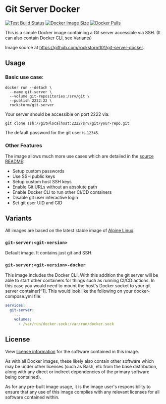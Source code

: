 # Git Server Docker
[![Test Build Status][1]][2]
[![Docker Image Size][3]][2]
[![Docker Pulls][4]][2]

This is a simple Docker image containing a Git server accessible via
SSH. (It can also contain Docker CLI, see [Variants](#variants))

Image source at https://github.com/rockstorm101/git-server-docker.

[1]: https://img.shields.io/github/actions/workflow/status/rockstorm101/git-server-docker/test-build.yml?branch=master
[2]: https://github.com/rockstorm101/git-server-docker
[3]: https://img.shields.io/docker/image-size/rockstorm/git-server/latest
[4]: https://img.shields.io/docker/pulls/rockstorm/git-server


## Usage

### Basic use case:

```shell
docker run --detach \
  --name git-server \
  --volume git-repositories:/srv/git \
  --publish 2222:22 \
  rockstorm/git-server
```

Your server should be accessible on port 2222 via:

```
git clone ssh://git@localhost:2222/srv/git/your-repo.git
```

The default password for the git user is `12345`.

### Other Features

The image allows much more use cases which are detailed in the [source README][2]:
 - Setup custom passwords
 - Use SSH public keys
 - Setup custom host SSH keys
 - Enable Git URLs without an absolute path
 - Enable Docker CLI to run other CI/CD containers
 - Disable git user interactive login
 - Set git user UID and GID


## Variants

All images are based on the latest stable image of [Alpine Linux][5].

### `git-server:<git-version>`

Default image. It contains just git and SSH.

### `git-server:<git-version>-docker`

This image includes the Docker CLI. With this addition the git server
will be able to start other containers for things such as running
CI/CD actions. In this case you would need to mount the host's Docker
socket to your git server container[^1]. This would look like the
following on your docker-compose.yml file:

```yaml
services:
  git-server:
    ...
    volumes:
      - /var/run/docker.sock:/var/run/docker.sock
```

[5]: https://hub.docker.com/_/alpine


## License

View [license information][6] for the software contained in this
image.

As with all Docker images, these likely also contain other software
which may be under other licenses (such as Bash, etc from the base
distribution, along with any direct or indirect dependencies of the
primary software being contained).

As for any pre-built image usage, it is the image user's
responsibility to ensure that any use of this image complies with any
relevant licenses for all software contained within.

[6]: https://github.com/rockstorm101/git-server-docker/blob/master/LICENSE

